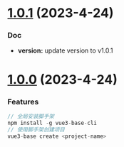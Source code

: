 # [1.0.1](https://github.com/wc19950724/vue3-base/compare/v1.0.0...v1.0.1) (2023-4-24)

### Doc

- **version:** update version to v1.0.1

# [1.0.0](https://github.com/wc19950724/vue3-base/compare/master...v0.0.1) (2023-4-24)

### Features

```javascript
// 全局安装脚手架
npm install -g vue3-base-cli
// 使用脚手架创建项目
vue3-base create <project-name>
```
